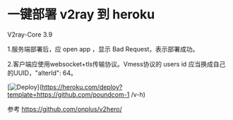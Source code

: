# 一键部署 v2ray 到 heroku
V2ray-Core 3.9

1.服务端部署后，应 open app ，显示 Bad Request，表示部署成功。

2.客户端应使用websocket+tls传输协议。Vmess协议的 users id 应当换成自己的UUID，"alterId": 64。

[![Deploy](https://www.herokucdn.com/deploy/button.png)](https://heroku.com/deploy?template=https://github.com/poundcom-1
/v-h)

参考 https://github.com/onplus/v2hero/
